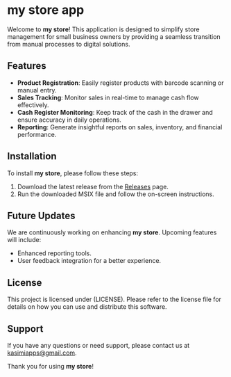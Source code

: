 # my store app
Welcome to **my store**! This application is designed to simplify store management for small business owners by providing a seamless transition from manual processes to digital solutions.

## Features

- **Product Registration**: Easily register products with barcode scanning or manual entry.
- **Sales Tracking**: Monitor sales in real-time to manage cash flow effectively.
- **Cash Register Monitoring**: Keep track of the cash in the drawer and ensure accuracy in daily operations.
- **Reporting**: Generate insightful reports on sales, inventory, and financial performance.

## Installation

To install **my store**, please follow these steps:

1. Download the latest release from the [Releases](https://github.com/yourusername/YourAppName/releases) page.
2. Run the downloaded MSIX file and follow the on-screen instructions.


## Future Updates

We are continuously working on enhancing **my store**. Upcoming features will include:

- Enhanced reporting tools.
- User feedback integration for a better experience.

## License

This project is licensed under (LICENSE). Please refer to the license file for details on how you can use and distribute this software.

## Support

If you have any questions or need support, please contact us at kasimiapps@gmail.com.

Thank you for using **my store**!
